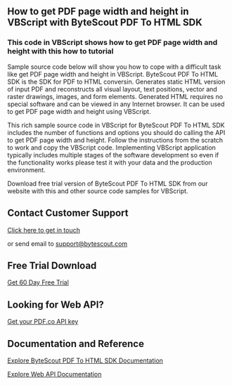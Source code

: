 ## How to get PDF page width and height in VBScript with ByteScout PDF To HTML SDK

### This code in VBScript shows how to get PDF page width and height with this how to tutorial

Sample source code below will show you how to cope with a difficult task like get PDF page width and height in VBScript. ByteScout PDF To HTML SDK is the SDK for PDF to HTML conversin. Generates static HTML version of input PDF and reconstructs all visual layout, text positions, vector and raster drawings, images, and form elements. Generated HTML requires no special software and can be viewed in any Internet browser. It can be used to get PDF page width and height using VBScript.

This rich sample source code in VBScript for ByteScout PDF To HTML SDK includes the number of functions and options you should do calling the API to get PDF page width and height. Follow the instructions from the scratch to work and copy the VBScript code. Implementing VBScript application typically includes multiple stages of the software development so even if the functionality works please test it with your data and the production environment.

Download free trial version of ByteScout PDF To HTML SDK from our website with this and other source code samples for VBScript.

## Contact Customer Support

[Click here to get in touch](https://bytescout.zendesk.com/hc/en-us/requests/new?subject=ByteScout%20PDF%20To%20HTML%20SDK%20Question)

or send email to [support@bytescout.com](mailto:support@bytescout.com?subject=ByteScout%20PDF%20To%20HTML%20SDK%20Question) 

## Free Trial Download

[Get 60 Day Free Trial](https://bytescout.com/download/web-installer?utm_source=github-readme)

## Looking for Web API? 

[Get your PDF.co API key](https://pdf.co/documentation/api?utm_source=github-readme)

## Documentation and Reference

[Explore ByteScout PDF To HTML SDK Documentation](https://bytescout.com/documentation/index.html?utm_source=github-readme)

[Explore Web API Documentation](https://pdf.co/documentation/api?utm_source=github-readme)